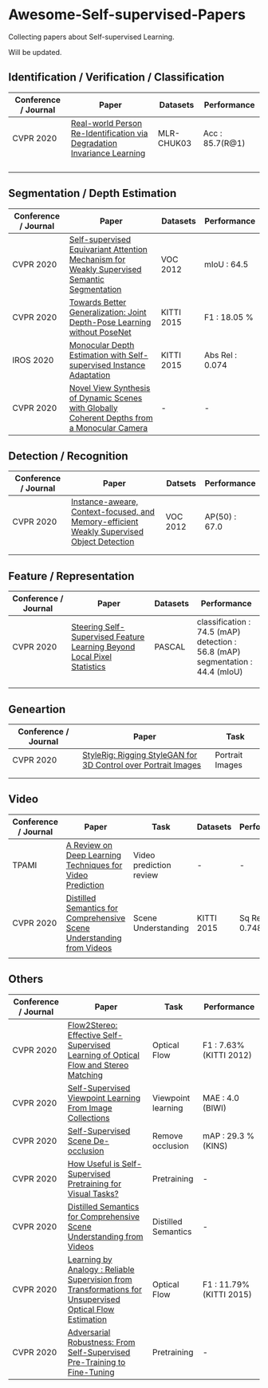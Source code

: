 # Awesome-Self-supervised-Papers

Collecting papers about Self-supervised Learning.



Will be updated.



## Identification / Verification / Classification 

| Conference / Journal | Paper                                                        | Datasets   | Performance     |
| -------------------- | ------------------------------------------------------------ | ---------- | --------------- |
| CVPR 2020            | [Real-world Person Re-Identification via Degradation Invariance Learning](https://arxiv.org/pdf/2004.04933.pdf) | MLR-CHUK03 | Acc : 85.7(R@1) |
|                      |                                                              |            |                 |
|                      |                                                              |            |                 |
|                      |                                                              |            |                 |
|                      |                                                              |            |                 |



## Segmentation / Depth Estimation

| Conference / Journal | Paper                                                        | Datasets   | Performance     |
| -------------------- | ------------------------------------------------------------ | ---------- | --------------- |
| CVPR 2020            | [Self-supervised Equivariant Attention Mechanism for Weakly Supervised Semantic Segmentation](https://arxiv.org/pdf/2004.04581.pdf) | VOC 2012   | mIoU : 64.5     |
| CVPR 2020            | [Towards Better Generalization: Joint Depth-Pose Learning without PoseNet](https://arxiv.org/pdf/2004.01314.pdf) | KITTI 2015 | F1 : 18.05 %    |
| IROS 2020            | [Monocular Depth Estimation with Self-supervised Instance Adaptation](https://arxiv.org/pdf/2004.05821.pdf) | KITTI 2015 | Abs Rel : 0.074 |
| CVPR 2020            | [Novel View Synthesis of Dynamic Scenes with Globally Coherent Depths from a Monocular Camera](https://arxiv.org/pdf/2004.01294.pdf) | -          | -               |



## Detection / Recognition

| Conference / Journal | Paper                                                        | Datsets  | Performance   |
| -------------------- | ------------------------------------------------------------ | -------- | ------------- |
| CVPR 2020            | [Instance-aweare, Context-focused, and Memory-efficient Weakly Supervised Object Detection](https://arxiv.org/pdf/2004.04725.pdf) | VOC 2012 | AP(50) : 67.0 |
|                      |                                                              |          |               |
|                      |                                                              |          |               |





## Feature / Representation 

| Conference / Journal | Paper                                                        | Datasets | Performance                                                  |
| -------------------- | ------------------------------------------------------------ | -------- | ------------------------------------------------------------ |
| CVPR 2020            | [Steering Self-Supervised Feature Learning Beyond Local Pixel Statistics](https://arxiv.org/pdf/2004.02331.pdf) | PASCAL   | classification : 74.5 (mAP)<br />detection : 56.8 (mAP)<br />segmentation : 44.4 (mIoU) |
|                      |                                                              |          |                                                              |
|                      |                                                              |          |                                                              |
|                      |                                                              |          |                                                              |



## Geneartion

| Conference / Journal | Paper                                                        | Task            |
| -------------------- | ------------------------------------------------------------ | --------------- |
| CVPR 2020            | [StyleRig: Rigging StyleGAN for 3D Control over Portrait Images](https://arxiv.org/pdf/2004.00121.pdf) | Portrait Images |
|                      |                                                              |                 |
|                      |                                                              |                 |



## Video

| Conference / Journal | Paper                                                        | Task                    | Datasets   | Performance    |
| -------------------- | ------------------------------------------------------------ | ----------------------- | ---------- | -------------- |
| TPAMI                | [A Review on Deep Learning Techniques for Video Prediction](https://arxiv.org/pdf/2004.05214.pdf) | Video prediction review | -          | -              |
| CVPR 2020            | [Distilled Semantics for Comprehensive Scene Understanding from Videos](https://arxiv.org/pdf/2003.14030.pdf) | Scene Understanding     | KITTI 2015 | Sq Rel : 0.748 |
|                      |                                                              |                         |            |                |



## Others

| Conference / Journal | Paper                                                        | Task                | Performance              |
| -------------------- | ------------------------------------------------------------ | ------------------- | ------------------------ |
| CVPR 2020            | [Flow2Stereo: Effective Self-Supervised Learning of Optical Flow and Stereo Matching](https://arxiv.org/pdf/2004.02138.pdf) | Optical Flow        | F1 : 7.63% (KITTI 2012)  |
| CVPR 2020            | [Self-Supervised Viewpoint Learning From Image Collections](https://arxiv.org/pdf/2004.01793.pdf) | Viewpoint learning  | MAE : 4.0 (BIWI)         |
| CVPR 2020            | [Self-Supervised Scene De-occlusion](https://arxiv.org/pdf/2004.02788.pdf) | Remove occlusion    | mAP : 29.3 % (KINS)      |
| CVPR 2020            | [How Useful is Self-Supervised Pretraining for Visual Tasks?](https://arxiv.org/pdf/2003.14323.pdf) | Pretraining         | -                        |
| CVPR 2020            | [Distilled Semantics for Comprehensive Scene Understanding from Videos](https://arxiv.org/pdf/2003.14030.pdf) | Distilled Semantics | -                        |
| CVPR 2020            | [Learning by Analogy : Reliable Supervision from Transformations for Unsupervised Optical Flow Estimation](https://arxiv.org/pdf/2003.13045.pdf) | Optical Flow        | F1 : 11.79% (KITTI 2015) |
| CVPR 2020            | [Adversarial Robustness: From Self-Supervised Pre-Training to Fine-Tuning](https://arxiv.org/pdf/2003.12862.pdf) | Pretraining         | -                        |

